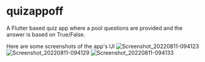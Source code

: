 # quizappoff

A Flutter based quiz app where a pool questions are provided and the answer is based on True/False.


Here are some screenshots of the app's UI
![Screenshot_20220811-094123](https://user-images.githubusercontent.com/35575594/184161308-d0b76f68-1db0-4756-a3a4-c0f3e0f62d24.png)
![Screenshot_20220811-094129](https://user-images.githubusercontent.com/35575594/184161324-89b75fbc-485b-4e2a-af20-8017d971b278.png)
![Screenshot_20220811-094133](https://user-images.githubusercontent.com/35575594/184161337-1497766e-9754-4458-a2e0-5b5d0a879e7c.png)

